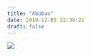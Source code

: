 ```yaml
---
title: "Abobus"
date: 2019-12-05 22:39:21
draft: false
---
```


![](https://sun9-81.userapi.com/impg/Acy7qjODS24pZMIrQWRzmWyUUdAmeYCb5-4RBA/ZFOtO0j1rNc.jpg?size=600x350&quality=96&sign=99905c4dab7d131f2e042b9649d88abd&c_uniq_tag=EPtUcZhWgxs5meVhzsrRg22ZMJgvZPfX1iYacbSX7iY&type=album)

